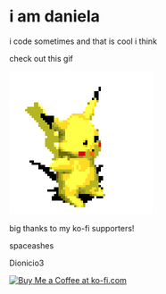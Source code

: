 # i am daniela
i code sometimes and that is cool i think

check out this gif

![spinning pikachu](spin.gif)

big thanks to my ko-fi supporters!

spaceashes

Dionicio3

<a href='https://ko-fi.com/G2G1ZERWL' target='_blank'><img height='36' style='border:0px;height:36px;' src='https://storage.ko-fi.com/cdn/kofi3.png?v=3' border='0' alt='Buy Me a Coffee at ko-fi.com' /></a>
